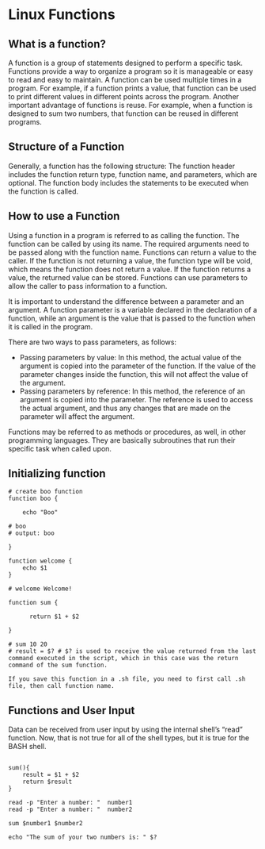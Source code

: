 # Linux Functions

## What is a function?

A function is a group of statements designed to perform a specific task. Functions provide a way to organize a program so it is manageable or easy to read and easy to maintain. A function can be used multiple times in a program. For example, if a function prints a value, that function can be used to print different values in different points across the program. Another important advantage of functions is reuse. For example, when a function is designed to sum two numbers, that function can be reused in different programs.

## Structure of a Function

Generally, a function has the following structure: The function header includes the function return type, function name, and parameters, which are optional. The function body includes the statements to be executed when the function is called.

## How to use a Function

Using a function in a program is referred to as calling the function. The function can be called by using its name. The required arguments need to be passed along with the function name. Functions can return a value to the caller. If the function is not returning a value, the function type will be void, which means the function does not return a value. If the function returns a value, the returned value can be stored. Functions can use parameters to allow the caller to pass information to a function.

It is important to understand the difference between a parameter and an argument. A function parameter is a variable declared in the declaration of a function, while an argument is the value that is passed to the function when it is called in the program.

There are two ways to pass parameters, as follows:

- Passing parameters by value: In this method, the actual value of the argument is copied into the parameter of the function. If the value of the parameter changes inside the function, this will not affect the value of the argument.
- Passing parameters by reference: In this method, the reference of an argument is copied into the parameter. The reference is used to access the actual argument, and thus any changes that are made on the parameter will affect the argument. 

Functions may be referred to as methods or procedures, as well, in other programming languages. They are basically subroutines that run their specific task when called upon.

## Initializing function

```
# create boo function
function boo {
    
    echo "Boo"

# boo
# output: boo

}

function welcome {
    echo $1
}    

# welcome Welcome!

function sum {

      return $1 + $2

}

# sum 10 20
# result = $? # $? is used to receive the value returned from the last command executed in the script, which in this case was the return command of the sum function.

If you save this function in a .sh file, you need to first call .sh file, then call function name.

```

## Functions and User Input

Data can be received from user input by using the internal shell’s “read” function. Now, that is not true for all of the shell types, but it is true for the BASH shell.

```

sum(){
    result = $1 + $2
    return $result
}

read -p "Enter a number: "  number1
read -p "Enter a number: "  number2

sum $number1 $number2

echo "The sum of your two numbers is: " $?

```
